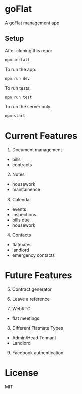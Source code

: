 # goFlat

A goFlat management app

## Setup

After cloning this repo:

```sh
npm install
```

To run the app:

```sh
npm run dev
```

To run tests:

```sh
npm run test
```

To run the server only:

```sh
npm start
```


# Current Features

1. Document management
  - bills
  - contracts

2. Notes
  - housework
  - maintainence

3. Calendar
  - events
  - inspections
  - bills due
  - housework

4. Contacts
  - flatmates
  - landlord
  - emergency contacts


# Future Features

5. Contract generator

6. Leave a reference

7. WebRTC
  - flat meetings

8. Different Flatmate Types
  - Admin/Head Tennant
  - Landlord
  
9. Facebook authentication


# License

MIT

